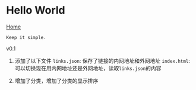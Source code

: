 # Hello World

[Home](http://home.yakumo2.uk)

`Keep it simple.`

v0.1

1. 添加了以下文件
`links.json`: 保存了链接的内网地址和外网地址
`index.html`: 可以切换现在用内网地址还是外网地址，读取`links.json`的内容

2. 增加了分类，增加了分类的显示排序